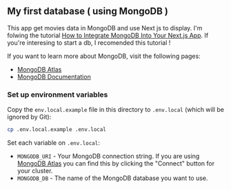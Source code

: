 ## My first database ( using MongoDB )

This app get movies data in MongoDB and use Next js to display. I'm folwing the tutorial [How to Integrate MongoDB Into Your Next.js App](https://developer.mongodb.com/how-to/nextjs-with-mongodb/). If you're interesing to start a db, I recomended this tutorial !

If you want to learn more about MongoDB, visit the following pages:

- [MongoDB Atlas](https://mongodb.com/atlas)
- [MongoDB Documentation](https://docs.mongodb.com/)

### Set up environment variables

Copy the `env.local.example` file in this directory to `.env.local` (which will be ignored by Git):

```bash
cp .env.local.example .env.local
```

Set each variable on `.env.local`:

- `MONGODB_URI` - Your MongoDB connection string. If you are using [MongoDB Atlas](https://mongodb.com/atlas) you can find this by clicking the "Connect" button for your cluster.
- `MONGODB_DB` - The name of the MongoDB database you want to use.

